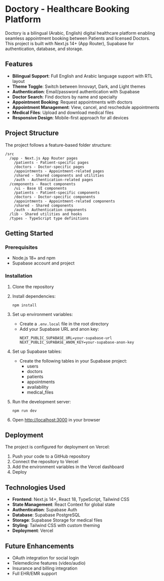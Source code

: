 # Doctory - Healthcare Booking Platform

Doctory is a bilingual (Arabic, English) digital healthcare platform enabling seamless appointment booking between Patients and licensed Doctors. This project is built with Next.js 14+ (App Router), Supabase for authentication, database, and storage.

## Features

- **Bilingual Support**: Full English and Arabic language support with RTL layout
- **Theme Toggle**: Switch between Innovayt, Dark, and Light themes
- **Authentication**: Email/password authentication with Supabase
- **Doctor Search**: Find doctors by name and specialty
- **Appointment Booking**: Request appointments with doctors
- **Appointment Management**: View, cancel, and reschedule appointments
- **Medical Files**: Upload and download medical files
- **Responsive Design**: Mobile-first approach for all devices

## Project Structure

The project follows a feature-based folder structure:

```
/src
  /app - Next.js App Router pages
    /patients - Patient-specific pages
    /doctors - Doctor-specific pages
    /appointments - Appointment-related pages
    /shared - Shared components and utilities
    /auth - Authentication-related pages
  /components - React components
    /ui - Base UI components
    /patients - Patient-specific components
    /doctors - Doctor-specific components
    /appointments - Appointment-related components
    /shared - Shared components
    /auth - Authentication components
  /lib - Shared utilities and hooks
  /types - TypeScript type definitions
```

## Getting Started

### Prerequisites

- Node.js 18+ and npm
- Supabase account and project

### Installation

1. Clone the repository
2. Install dependencies:
   ```
   npm install
   ```
3. Set up environment variables:
   - Create a `.env.local` file in the root directory
   - Add your Supabase URL and anon key:
     ```
     NEXT_PUBLIC_SUPABASE_URL=your-supabase-url
     NEXT_PUBLIC_SUPABASE_ANON_KEY=your-supabase-anon-key
     ```

4. Set up Supabase tables:
   - Create the following tables in your Supabase project:
     - users
     - doctors
     - patients
     - appointments
     - availability
     - medical_files

5. Run the development server:
   ```
   npm run dev
   ```

6. Open [http://localhost:3000](http://localhost:3000) in your browser

## Deployment

The project is configured for deployment on Vercel:

1. Push your code to a GitHub repository
2. Connect the repository to Vercel
3. Add the environment variables in the Vercel dashboard
4. Deploy

## Technologies Used

- **Frontend**: Next.js 14+, React 18, TypeScript, Tailwind CSS
- **State Management**: React Context for global state
- **Authentication**: Supabase Auth
- **Database**: Supabase PostgreSQL
- **Storage**: Supabase Storage for medical files
- **Styling**: Tailwind CSS with custom theming
- **Deployment**: Vercel

## Future Enhancements

- OAuth integration for social login
- Telemedicine features (video/audio)
- Insurance and billing integration
- Full EHR/EMR support
